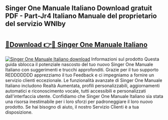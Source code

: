 ## Singer One Manuale Italiano Download gratuit PDF - Part-Jr4 Italiano Manuale del proprietario del servizio WNIby

# <h2><a href="http://dfb56j5.blite.top/?on=Singer+One+Manuale+Italiano">🔗Download 👉🔴 Singer One Manuale Italiano</a></h2>

[![Singer One Manuale Italiano download](https://i.imgur.com/lujVjoI.png)](http://dfb56j5.blite.top/?on=Singer+One+Manuale+Italiano)
Informazioni sul prodotto Questa guida sblocca il potenziale nascosto del tuo nuovo Singer One Manuale Italiano con suggerimenti e trucchi approfonditi. Grazie per il tuo supporto REDDDDDDD apprezziamo il tuo Feedback e ci impegniamo a fornire un servizio clienti eccezionale. Le funzionalità avanzate di Singer One Manuale Italiano includono Realtà Aumentata, profili personalizzabili, aggiornamenti automatici e riconoscimento vocale, tutti accessibili e personalizzati dall'interfaccia utente. Confidiamo che Singer One Manuale Italiano sia stata una risorsa inestimabile per i loro sforzi per padroneggiare il loro nuovo prodotto. Se hai bisogno di aiuto, il nostro Servizio Clienti è a tua disposizione.
